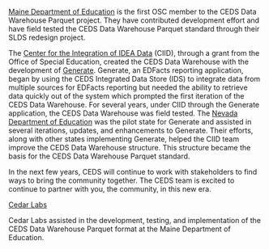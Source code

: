 [Maine Department of Education](https://www.maine.gov/doe/home) is the first OSC member to the CEDS Data Warehouse Parquet project.  They have contributed development effort and have field tested the CEDS Data Warehouse Parquet standard through their SLDS redesign project.

The [Center for the Integration of IDEA Data](https://ciidta.grads360.org/#program) (CIID), through a grant from the Office of Special Education, created the CEDS Data Warehouse with the development of [Generate](https://ciidta.grads360.org/#program/generate). Generate, an EDFacts reporting application, began by using the CEDS Integrated Data Store (IDS) to integrate data from multiple sources for EDFacts reporting but needed the ability to retrieve data quickly out of the system which prompted the first iteration of the CEDS Data Warehouse. For several years, under CIID through the Generate application, the CEDS Data Warehouse was field tested. The [Nevada Department of Education](http://www.doe.nv.gov/) was the pilot state for Generate and assisted in several iterations, updates, and enhancements to Generate. Their efforts, along with other states implementing Generate, helped the CIID team improve the CEDS Data Warehouse structure.  This structure became the basis for the CEDS Data Warehouse Parquet standard.

In the next few years, CEDS will continue to work with stakeholders to find ways to bring the community together. The CEDS team is excited to continue to partner with you, the community, in this new era.

[Cedar Labs](https://Cedarlabs.com/)

Cedar Labs assisted in the development, testing, and implementation of the CEDS Data Warehouse Parquet format at the Maine Department of Education.


